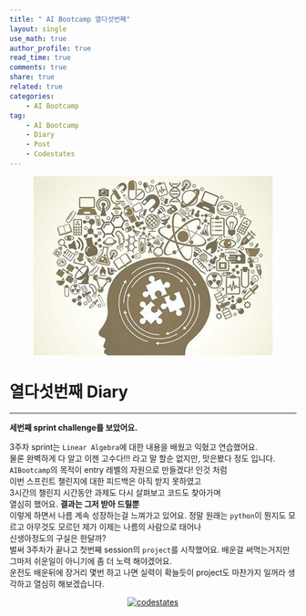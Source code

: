 ```yaml
---
title: " AI Bootcamp 열다섯번째"
layout: single
use_math: true
author_profile: true
read_time: true
comments: true
share: true
related: true
categories:
    - AI Bootcamp
tag:
    - AI Bootcamp
    - Diary
    - Post
    - Codestates
---
```

<p align="center">
  <img src="/assets/img/post/AIbootcamp.jpg" alt="AI Bootcamp"/>
</p>  

# 열다섯번째 Diary  
---  

**세번째 sprint challenge를 보았어요.**  

3주차 sprint는 `Linear Algebra`에 대한 내용을 배웠고 익혔고 연습했어요.  
물론 완벽하게 다 알고 이젠 고수다!!! 라고 말 할순 없지만, 맛은봤다 정도 입니다.
`AIBootcamp`의 목적이 entry 레벨의 자원으로 만들겠다! 인것 처럼  
이번 스프린트 챌린지에 대한 피드백은 아직 받지 못하였고  
3시간의 챌린지 시간동안 과제도 다시 살펴보고 코드도 찾아가며  
열심히 했어요. **결과는 그저 받아 드릴뿐**  
이렇게 하면서 나름 계속 성장하는걸 느껴가고 있어요.
정말 원래는 `python`이 뭔지도 모르고 아무것도 모르던 제가 이제는 나름의 사람으로 태어나  
신생아정도의 구실은 한달까?  
벌써 3주차가 끝나고 첫번째 session의 `project`를 시작했어요.
배운걸 써먹는거지만 그마저 쉬운일이 아니기에 좀 더 노력 해야겠어요.  
운전도 배운뒤에 장거리 몇번 하고 나면 실력이 확늘듯이 project도 마찬가지 일꺼라 생각하고
열심히 해보겠습니다.  

<p align="center">
    <a href="https://codestates.com" target = "_blank">
        <img src="https://i.imgur.com/RDAD11M.png" 
        width="300" height="300"
        alt="codestates"/>
    </a>
</p> 